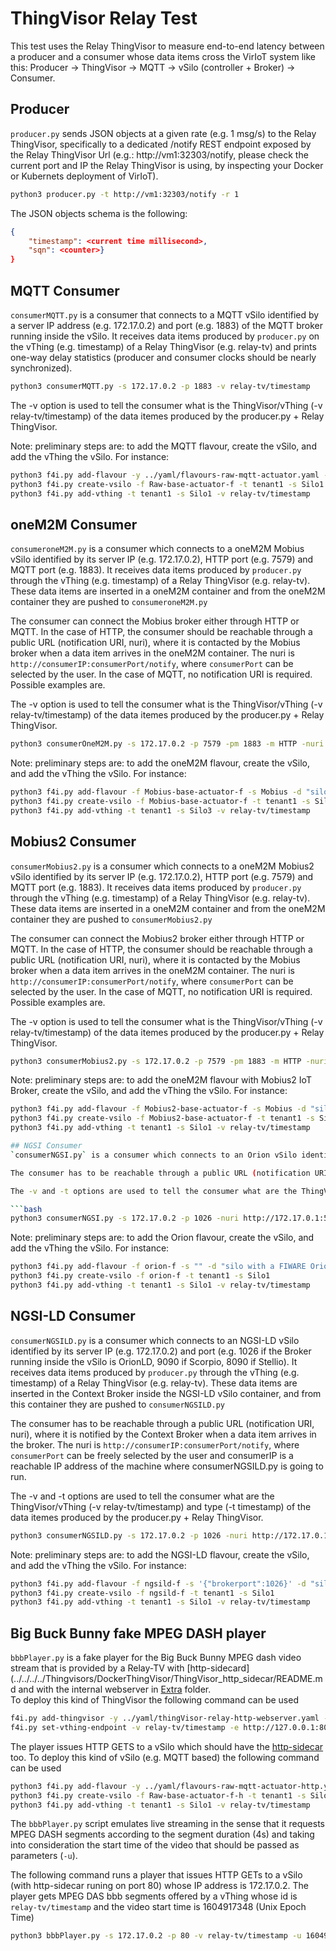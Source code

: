 # ThingVisor Relay Test

This test uses the Relay ThingVisor to measure end-to-end latency between a producer and a consumer whose data items cross the VirIoT system like this: Producer -> ThingVisor -> MQTT -> vSilo (controller + Broker) -> Consumer.

## Producer

`producer.py` sends JSON objects at a given rate (e.g. 1 msg/s) to the Relay ThingVisor, specifically to a dedicated /notify REST endpoint exposed by the Relay ThingVisor Url (e.g.: http://vm1:32303/notify, please check the current port and IP the Relay ThingVisor is using, by inspecting your Docker or Kubernets deployment of VirIoT).

```bash
python3 producer.py -t http://vm1:32303/notify -r 1
```

The JSON objects schema is the following:

```json
{
    "timestamp": <current time millisecond>, 
    "sqn": <counter>}
}
```

## MQTT Consumer

`consumerMQTT.py` is a consumer that connects to a MQTT vSilo identified by a server IP address (e.g. 172.17.0.2) and port (e.g. 1883) of the MQTT broker running inside the vSilo. It receives data items produced by `producer.py` on the vThing (e.g. timestamp) of a Relay ThingVisor (e.g. relay-tv) and prints one-way delay statistics (producer and consumer clocks should be nearly synchronized). 

```bash
python3 consumerMQTT.py -s 172.17.0.2 -p 1883 -v relay-tv/timestamp
```
The -v option is used to tell the consumer what is the ThingVisor/vThing (-v relay-tv/timestamp) of the data itemes produced by the producer.py + Relay ThingVisor.

Note: preliminary steps are: to add the MQTT flavour, create the vSilo, and add the vThing the vSilo. For instance:

```bash
python3 f4i.py add-flavour -y ../yaml/flavours-raw-mqtt-actuator.yaml -f Raw-base-actuator-f -s Raw -d "silo with a MQTT broker"
python3 f4i.py create-vsilo -f Raw-base-actuator-f -t tenant1 -s Silo1
python3 f4i.py add-vthing -t tenant1 -s Silo1 -v relay-tv/timestamp
```

## oneM2M Consumer

`consumeroneM2M.py` is a consumer which connects to a oneM2M Mobius vSilo identified by its server IP (e.g. 172.17.0.2), HTTP port (e.g. 7579) and MQTT port (e.g. 1883). It receives data items produced by `producer.py` through the vThing (e.g. timestamp) of a Relay ThingVisor (e.g. relay-tv). These data items are inserted in a oneM2M container and from the oneM2M container they are pushed to `consumeroneM2M.py`

The consumer can connect the Mobius broker either through HTTP or MQTT. In the case of HTTP, the consumer should be reachable through a public URL (notification URI, nuri), where it is contacted by the Mobius broker when a data item arrives in the oneM2M container. The nuri is `http://consumerIP:consumerPort/notify`, where `consumerPort` can be selected by the user. In the case of MQTT, no notification URI is required. Possible examples are.

The -v option is used to tell the consumer what is the ThingVisor/vThing (-v relay-tv/timestamp) of the data itemes produced by the producer.py + Relay ThingVisor.

```bash
python3 consumerOneM2M.py -s 172.17.0.2 -p 7579 -pm 1883 -m HTTP -nuri http://172.17.0.1:5000/notify -v relay-tv/timestamp
```

Note: preliminary steps are: to add the oneM2M flavour, create the vSilo, and add the vThing the vSilo. For instance:

```bash
python3 f4i.py add-flavour -f Mobius-base-actuator-f -s Mobius -d "silo with a oneM2M Mobius broker" -y "../yaml/flavours-mobius-pub-sub-actuator.yaml"
python3 f4i.py create-vsilo -f Mobius-base-actuator-f -t tenant1 -s Silo3
python3 f4i.py add-vthing -t tenant1 -s Silo3 -v relay-tv/timestamp
```

 ## Mobius2 Consumer
 
 `consumerMobius2.py` is a consumer which connects to a oneM2M Mobius2 vSilo identified by its server IP (e.g. 172.17.0.2), HTTP port (e.g. 7579) and MQTT port (e.g. 1883). It receives data items produced by `producer.py` through the vThing (e.g. timestamp) of a Relay ThingVisor (e.g. relay-tv). These data items are inserted in a oneM2M container and from the oneM2M container they are pushed to `consumerMobius2.py`

The consumer can connect the Mobius2 broker either through HTTP or MQTT. In the case of HTTP, the consumer should be reachable through a public URL (notification URI, nuri), where it is contacted by the Mobius broker when a data item arrives in the oneM2M container. The nuri is `http://consumerIP:consumerPort/notify`, where `consumerPort` can be selected by the user. In the case of MQTT, no notification URI is required. Possible examples are.

The -v option is used to tell the consumer what is the ThingVisor/vThing (-v relay-tv/timestamp) of the data itemes produced by the producer.py + Relay ThingVisor.

```bash
python3 consumerMobius2.py -s 172.17.0.2 -p 7579 -pm 1883 -m HTTP -nuri http://172.17.0.1:5000/notify -v relay-tv/timestamp
```

Note: preliminary steps are: to add the oneM2M flavour with Mobius2 IoT Broker, create the vSilo, and add the vThing the vSilo. For instance:

```bash
python3 f4i.py add-flavour -f Mobius2-base-actuator-f -s Mobius -d "silo with a oneM2M Mobius2 broker" -y "../yaml/flavours-mobius2-pub-sub-actuator.yaml"
python3 f4i.py create-vsilo -f Mobius2-base-actuator-f -t tenant1 -s Silo1
python3 f4i.py add-vthing -t tenant1 -s Silo1 -v relay-tv/timestamp

## NGSI Consumer
`consumerNGSI.py` is a consumer which connects to an Orion vSilo identified by its server IP (e.g. 172.17.0.2) and port (e.g. 1026). It receives data items produced by `producer.py` through the vThing (e.g. timestamp) of a Relay ThingVisor (e.g. relay-tv). These data items are inserted in an Orion Context Broker inside orion vSilo container and from this container they are pushed to `consumerNGSI.py`

The consumer has to be reachable through a public URL (notification URI, nuri), where it is contacted by the Orion Broker when a data item arrives. The nuri is `http://consumerIP:consumerPort/notify`, where `consumerPort` can be freely selected by the user and consumerIP is a reachable IP address of the machine where consumerNGSI.py is going to run.

The -v and -t options are used to tell the consumer what are the ThingVisor/vThing (-v relay-tv/timestamp) and type (-t timestamp) of the data itemes produced by the producer.py + Relay ThingVisor.

```bash
python3 consumerNGSI.py -s 172.17.0.2 -p 1026 -nuri http://172.17.0.1:5001/notify -v relay-tv/timestamp -t timestamp
```
Note: preliminary steps are: to add the Orion flavour, create the vSilo, and add the vThing the vSilo. For instance:

```bash
python3 f4i.py add-flavour -f orion-f -s "" -d "silo with a FIWARE Orion Context Broker" -y "../yaml/flavours-orion.yaml"
python3 f4i.py create-vsilo -f orion-f -t tenant1 -s Silo1
python3 f4i.py add-vthing -t tenant1 -s Silo1 -v relay-tv/timestamp
```


## NGSI-LD Consumer
`consumerNGSILD.py` is a consumer which connects to an NGSI-LD vSilo identified by its server IP (e.g. 172.17.0.2) and port (e.g. 1026 if the Broker running inside the vSilo is OrionLD, 9090 if Scorpio, 8090 if Stellio). It receives data items produced by `producer.py` through the vThing (e.g. timestamp) of a Relay ThingVisor (e.g. relay-tv). These data items are inserted in the Context Broker inside the NGSI-LD vSilo container, and from this container they are pushed to `consumerNGSILD.py`

The consumer has to be reachable through a public URL (notification URI, nuri), where it is notified by the Context Broker when a data item arrives in the broker. The nuri is `http://consumerIP:consumerPort/notify`, where `consumerPort` can be freely selected by the user and consumerIP is a reachable IP address of the machine where consumerNGSILD.py is going to run.

The -v and -t options are used to tell the consumer what are the ThingVisor/vThing (-v relay-tv/timestamp) and type (-t timestamp) of the data itemes produced by the producer.py + Relay ThingVisor.

```bash
python3 consumerNGSILD.py -s 172.17.0.2 -p 1026 -nuri http://172.17.0.1:5001/notify -v relay-tv/timestamp -t timestamp
```

Note: preliminary steps are: to add the NGSI-LD flavour, create the vSilo, and add the vThing the vSilo. For instance:

```bash
python3 f4i.py add-flavour -f ngsild-f -s '{"brokerport":1026}' -d "silo with a OrionLD NGSI-LD Context Broker" -y "../yaml/flavours-ngsild-orionld-multicontainer.yaml"
python3 f4i.py create-vsilo -f ngsild-f -t tenant1 -s Silo1
python3 f4i.py add-vthing -t tenant1 -s Silo1 -v relay-tv/timestamp
```

## Big Buck Bunny fake MPEG DASH player
`bbbPlayer.py` is a fake player for the Big Buck Bunny MPEG dash video stream that is provided by a Relay-TV with [http-sidecard](../../../../Thingvisors/DockerThingVisor/ThingVisor_http_sidecar/README.md and with the internal webserver in [Extra](../../../../Extra/webserver/README.md) folder.  
To deploy this kind of ThingVisor the following command can be used

```bash
f4i.py add-thingvisor -y ../yaml/thingVisor-relay-http-webserver.yaml -n relay-tv -d "relay thingvisor with http" -p "{'vThingName':'timestamp','vThingType':'timestamp'}" 
f4i.py set-vthing-endpoint -v relay-tv/timestamp -e http://127.0.0.1:8081 
```

The player issues HTTP GETS to a vSilo which should have the  [http-sidecar](../../../../Flavours/http-sidecar-flavour/README.md) too. To deploy this kind of vSilo (e.g. MQTT based) the following command can be used


```bash
python3 f4i.py add-flavour -y ../yaml/flavours-raw-mqtt-actuator-http.yaml -f Raw-base-actuator-f-h -s Raw -d "silo with a MQTT broker and HTTP services"
python3 f4i.py create-vsilo -f Raw-base-actuator-f-h -t tenant1 -s Silo1
python3 f4i.py add-vthing -t tenant1 -s Silo1 -v relay-tv/timestamp
```

The  `bbbPlayer.py` script emulates live streaming in the sense that it requests MPEG DASH segments according to the segment duration (4s) and taking into consideration the start time of the video that should be passed as parameters (`-u`).

The following command runs a player that issues HTTP GETs to a vSilo (with http-sidecar runing on port 80) whose IP address is 172.17.0.2. The player gets MPEG DAS bbb segments offered by a vThing whose id is `relay-tv/timestamp` and the video start time is  1604917348 (Unix Epoch Time)

```bash
python3 bbbPlayer.py -s 172.17.0.2 -p 80 -v relay-tv/timestamp -u 1604917348
```

